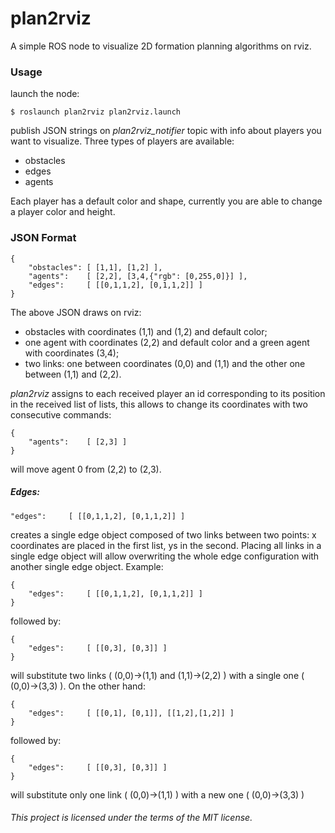 # plan2rviz

A simple ROS node to visualize 2D formation planning algorithms on rviz.

### Usage

launch the node:

    $ roslaunch plan2rviz plan2rviz.launch

publish JSON strings on *plan2rviz_notifier* topic with info about players you want to visualize.
Three types of players are available:

  - obstacles
  - edges
  - agents
 
Each player has a default color and shape, currently you are able to change a player color and height.

### JSON Format

    { 
        "obstacles": [ [1,1], [1,2] ], 
        "agents":    [ [2,2], [3,4,{"rgb": [0,255,0]}] ],
        "edges":     [ [[0,1,1,2], [0,1,1,2]] ]
    }

The above JSON draws on rviz:

  - obstacles with coordinates (1,1) and (1,2) and default color;
  - one agent with coordinates (2,2) and default color and a green agent with coordinates (3,4);
  - two links: one between coordinates (0,0) and (1,1) and the other one between (1,1) and (2,2).

*plan2rviz* assigns to each received player an id corresponding to its position in the received list of lists, this allows to change its coordinates with two consecutive commands:

    {
        "agents":    [ [2,3] ]
    }
  
 will move agent 0 from (2,2) to (2,3).
 
##### Edges: 

    "edges":     [ [[0,1,1,2], [0,1,1,2]] ]

creates a single edge object composed of two links between two points: x coordinates are placed in the first list, ys in the second.
Placing all links in a single edge object will allow overwriting the whole edge configuration with another single edge object.
Example:
    
    {
        "edges":     [ [[0,1,1,2], [0,1,1,2]] ] 
    }
    
followed by:
    
    {
        "edges":     [ [[0,3], [0,3]] ] 
    }
    
will substitute two links ( (0,0)->(1,1) and (1,1)->(2,2) ) with a single one ( (0,0)->(3,3) ).
On the other hand:

    {
        "edges":     [ [[0,1], [0,1]], [[1,2],[1,2]] ] 
    }

followed by:
    
    {
        "edges":     [ [[0,3], [0,3]] ] 
    }
    
will substitute only one link ( (0,0)->(1,1) ) with a new one ( (0,0)->(3,3) )
    
###### This project is licensed under the terms of the MIT license.


